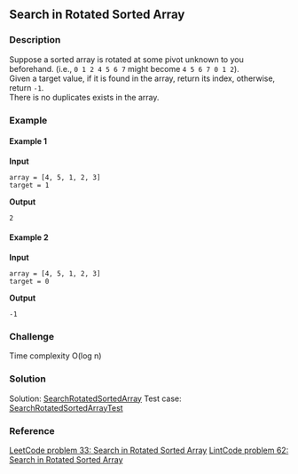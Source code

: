 ## Search in Rotated Sorted Array
### Description
Suppose a sorted array is rotated at some pivot unknown to you beforehand. (i.e., `0 1 2 4 5 6 7` might become `4 5 6 7 0 1 2`).<br/>
Given a target value, if it is found in the array, return its index, otherwise, return `-1`. <br/>
There is no duplicates exists in the array.

### Example
#### Example 1
**Input**
```
array = [4, 5, 1, 2, 3]
target = 1
```
**Output**
```
2
```
#### Example 2
**Input**
```
array = [4, 5, 1, 2, 3]
target = 0
```
**Output**
```
-1
```
### Challenge
Time complexity O(log n)

### Solution
Solution: [SearchRotatedSortedArray](../src/main/java/solutions/search/rotatedsortedarray/SearchRotatedSortedArray.java)
Test case: [SearchRotatedSortedArrayTest](../src/test/java/solutions/search/rotatedsortedarray/SearchRotatedSortedArrayTest.java)

### Reference
[LeetCode problem 33: Search in Rotated Sorted Array](https://leetcode.com/problems/search-in-rotated-sorted-array/description/)
[LintCode problem 62: Search in Rotated Sorted Array](https://www.lintcode.com/problem/62/)